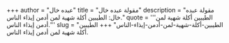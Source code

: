 +++
author = "عبده خال"
title = "مقولة عبده خال"
description = "مقولة عبده خال: الطيبين أكلة شهية لمن أدمن إيذاء الناس."
quote = '''الطيبين أكلة شهية لمن أدمن إيذاء الناس.''' 
slug = "الطيبين-أكلة-شهية-لمن-أدمن-إيذاء-الناس"
+++
الطيبين أكلة شهية لمن أدمن إيذاء الناس.
